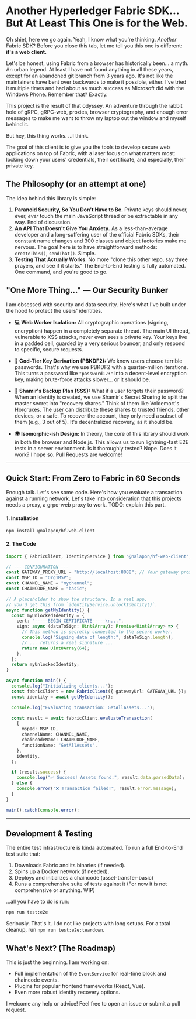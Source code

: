 # Another Hyperledger Fabric SDK... But At Least This One is for the Web.

Oh shiet, here we go again. Yeah, I know what you're thinking. _Another_ Fabric SDK? Before you close this tab, let me tell you this one is different: **it's a web client.**

Let's be honest, using Fabric from a browser has historically been... a myth. An urban legend. At least I have not found anything in all these years, except for an abandoned git branch from 3 years ago. It's not like the maintainers have bent over backwards to make it possible, either. I've tried it multiple times and had about as much success as Microsoft did with the Windows Phone. Remember that? Exactly.

This project is the result of that odyssey. An adventure through the rabbit hole of gRPC, gRPC-web, proxies, browser cryptography, and enough error messages to make me want to throw my laptop out the window and myself behind it.

But hey, this thing works. ...I think.

The goal of this client is to give you the tools to develop secure web applications on top of Fabric, with a laser focus on what matters most: locking down your users' credentials, their certificate, and especially, their private key.

## The Philosophy (or an attempt at one)

The idea behind this library is simple:

1.  **Paranoid Security, So You Don't Have to Be.** Private keys should never, ever, _ever_ touch the main JavaScript thread or be extractable in any way. End of discussion.
2.  **An API That Doesn't Give You Anxiety.** As a less-than-average developer and a long-suffering user of the official Fabric SDKs, their constant name changes and 300 classes and object factories make me nervous. The goal here is to have straightforward methods: `createThis()`, `sendThat()`. Simple.
3.  **Testing That Actually Works.** No more "clone this other repo, say three prayers, and see if it starts." The End-to-End testing is fully automated. One command, and you're good to go.

## "One More Thing..." — Our Security Bunker

I am obsessed with security and data security. Here's what I've built under the hood to protect the users' identities.

- **💻 Web Worker Isolation:** All cryptographic operations (signing, encryption) happen in a completely separate thread. The main UI thread, vulnerable to XSS attacks, never even sees a private key. Your keys live in a padded cell, guarded by a very serious bouncer, and only respond to specific, secure requests.

- **🔐 God-Tier Key Derivation (PBKDF2):** We know users choose terrible passwords. That's why we use PBKDF2 with a quarter-million iterations. This turns a password like `"password123"` into a decent-level encryption key, making brute-force attacks slower... or it should be.

- **🤫 Shamir's Backup Plan (SSS):** What if a user forgets their password? When an identity is created, we use Shamir's Secret Sharing to split the master secret into "recovery shares." Think of them like Voldemort's Horcruxes. The user can distribute these shares to trusted friends, other devices, or a safe. To recover the account, they only need a subset of them (e.g., 3 out of 5). It's decentralized recovery, as it should be.

- **🌍 Isomorphic-ish Design:** In theory, the core of this library should work in both the browser and Node.js. This allows us to run lightning-fast E2E tests in a server environment. Is it thoroughly tested? Nope. Does it work? I hope so. Pull Requests are welcome!

---

## Quick Start: From Zero to Fabric in 60 Seconds

Enough talk. Let's see some code. Here's how you evaluate a transaction against a running network.
Let's take into consideration that this projects needs a proxy, a grpc-web proxy to work.
TODO: explain this part.

#### 1. Installation

```bash
npm install @nalapon/hf-web-client
```

#### 2. The Code

```typescript
import { FabricClient, IdentityService } from "@nalapon/hf-web-client";

// --- CONFIGURATION ---
const GATEWAY_PROXY_URL = "http://localhost:8088"; // Your gateway proxy
const MSP_ID = "Org1MSP";
const CHANNEL_NAME = "mychannel";
const CHAINCODE_NAME = "basic";

// A placeholder to show the structure. In a real app,
// you'd get this from `identityService.unlockIdentity()`.
async function getMyIdentity() {
  const myUnlockedIdentity = {
    cert: "-----BEGIN CERTIFICATE-----\n...",
    sign: async (dataToSign: Uint8Array): Promise<Uint8Array> => {
      // This method is secretly connected to the secure worker.
      console.log("Signing data of length:", dataToSign.length);
      // ... returns a real signature ...
      return new Uint8Array(64);
    },
  };
  return myUnlockedIdentity;
}

async function main() {
  console.log("Initializing clients...");
  const fabricClient = new FabricClient({ gatewayUrl: GATEWAY_URL });
  const identity = await getMyIdentity();

  console.log("Evaluating transaction: GetAllAssets...");

  const result = await fabricClient.evaluateTransaction(
    {
      mspId: MSP_ID,
      channelName: CHANNEL_NAME,
      chaincodeName: CHAINCODE_NAME,
      functionName: "GetAllAssets",
    },
    identity,
  );

  if (result.success) {
    console.log("✅ Success! Assets found:", result.data.parsedData);
  } else {
    console.error("❌ Transaction failed!", result.error.message);
  }
}

main().catch(console.error);
```

---

## Development & Testing

The entire test infrastructure is kinda automated. To run a full End-to-End test suite that:

1.  Downloads Fabric and its binaries (if needed).
2.  Spins up a Docker network (if needed).
3.  Deploys and initializes a chaincode (asset-transfer-basic)
4.  Runs a comprehensive suite of tests against it (For now it is not comprehensive or anything. WIP)

...all you have to do is run:

```bash
npm run test:e2e
```

Seriously. That's it. I do not like projects with long setups. For a total cleanup, run `npm run test:e2e:teardown`.

## What's Next? (The Roadmap)

This is just the beginning. I am working on:

- Full implementation of the `EventService` for real-time block and chaincode events.
- Plugins for popular frontend frameworks (React, Vue).
- Even more robust identity recovery options.

I welcome any help or advice! Feel free to open an issue or submit a pull request.
